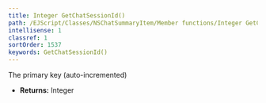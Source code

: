```yaml
---
title: Integer GetChatSessionId()
path: /EJScript/Classes/NSChatSummaryItem/Member functions/Integer GetChatSessionId()
intellisense: 1
classref: 1
sortOrder: 1537
keywords: GetChatSessionId()
---
```



The primary key (auto-incremented)



* **Returns:** Integer


